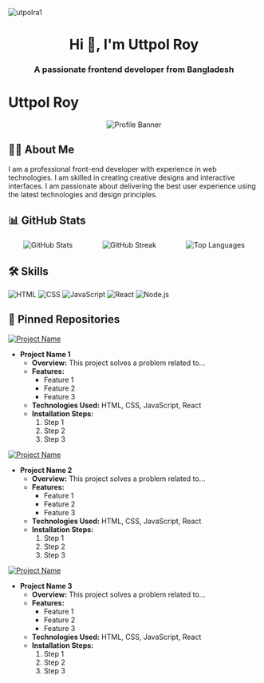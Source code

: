 <p align="left"> <img src="https://komarev.com/ghpvc/?username=utpolra1&label=Profile%20views&color=0e75b6&style=flat" alt="utpolra1" /> </p>
<h1 align="center">Hi 👋, I'm Uttpol Roy</h1>
<h3 align="center">A passionate frontend developer from Bangladesh</h3>

# Uttpol Roy
<div align="center">
  <img src="https://miro.medium.com/v2/resize:fit:828/format:webp/1*cmfc8t3B47BkewhjU8RLuw.png" alt="Profile Banner" style="max-width: 100%; height: auto;">
</div>

## 👨‍💻 About Me
I am a professional front-end developer with experience in web technologies. I am skilled in creating creative designs and interactive interfaces. I am passionate about delivering the best user experience using the latest technologies and design principles.

## 📊 GitHub Stats
<div style="display: flex; justify-content: space-around; margin-top: 20px;">
  <img src="https://github-readme-stats.vercel.app/api?username=utpolra1&show_icons=true&count_private=true" alt="GitHub Stats" style="max-width: 30%;">
  <img src="https://streak-stats.demolab.com/?user=utpolra1" alt="GitHub Streak" style="max-width: 30%;">
  <img src="https://github-readme-stats.vercel.app/api/top-langs/?username=utpolra1&layout=compact" alt="Top Languages" style="max-width: 30%;">
</div>

## 🛠 Skills
![HTML](URL_to_HTML_Logo) ![CSS](URL_to_CSS_Logo) ![JavaScript](URL_to_JavaScript_Logo)
![React](URL_to_React_Logo) ![Node.js](URL_to_Node.js_Logo)

## 📌 Pinned Repositories
[![Project Name](URL_to_Project_1_Badge)](URL_to_Project_1_Repository)
- **Project Name 1**
  - **Overview:** This project solves a problem related to...
  - **Features:**
    - Feature 1
    - Feature 2
    - Feature 3
  - **Technologies Used:** HTML, CSS, JavaScript, React
  - **Installation Steps:**
    1. Step 1
    2. Step 2
    3. Step 3

[![Project Name](URL_to_Project_2_Badge)](URL_to_Project_2_Repository)
- **Project Name 2**
  - **Overview:** This project solves a problem related to...
  - **Features:**
    - Feature 1
    - Feature 2
    - Feature 3
  - **Technologies Used:** HTML, CSS, JavaScript, React
  - **Installation Steps:**
    1. Step 1
    2. Step 2
    3. Step 3

[![Project Name](URL_to_Project_3_Badge)](URL_to_Project_3_Repository)
- **Project Name 3**
  - **Overview:** This project solves a problem related to...
  - **Features:**
    - Feature 1
    - Feature 2
    - Feature 3
  - **Technologies Used:** HTML, CSS, JavaScript, React
  - **Installation Steps:**
    1. Step 1
    2. Step 2
    3. Step 3
